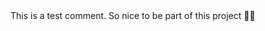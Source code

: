 <div style={{direction: 'ltr'}}>
This is a test comment.
So nice to be part of this project 🤩🤩
</div>
